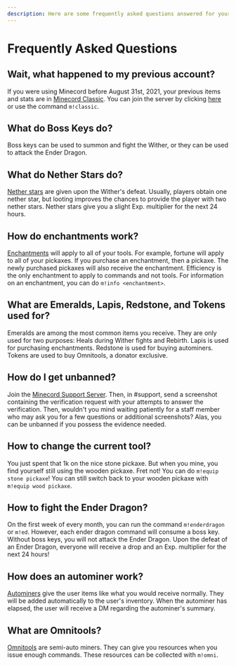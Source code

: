 ```yaml
---
description: Here are some frequently asked questions answered for your reading pleasure.
---
```


# Frequently Asked Questions

## Wait, what happened to my previous account?

If you were using Minecord before August 31st, 2021, your previous items and stats are in [Minecord Classic](https://ptb.discord.com/channels/739822344377335850/739822484731461642/878287138196709456). You can join the server by clicking [here](https://discord.gg/pReP2fTYzX) or use the command `m!classic`.

## What do Boss Keys do?

Boss keys can be used to summon and fight the Wither, or they can be used to attack the Ender Dragon.

## What do Nether Stars do?

[Nether stars](https://just-a-squid.gitbook.io/minecord-1/v/minecord/statistics/experience#nether-stars) are given upon the Wither's defeat. Usually, players obtain one nether star, but looting improves the chances to provide the player with two nether stars. Nether stars give you a slight Exp. multiplier for the next 24 hours.&#x20;

## How do enchantments work?

[Enchantments](https://just-a-squid.gitbook.io/minecord-1/v/minecord/statistics/enchantments#introduction) will apply to all of your tools. For example, fortune will apply to all of your pickaxes. If you purchase an enchantment, then a pickaxe. The newly purchased pickaxes will also receive the enchantment. Efficiency is the only enchantment to apply to commands and not tools. For information on an enchantment, you can do `m!info <enchantment>`.

## What are Emeralds, Lapis, Redstone, and Tokens used for?

Emeralds are among the most common items you receive. They are only used for two purposes: Heals during Wither fights and Rebirth. Lapis is used for purchasing enchantments. Redstone is used for buying autominers. Tokens are used to buy Omnitools, a donator exclusive.

## How do I get unbanned?

Join the [Minecord Support Server](https://discord.gg/n8h5nvq). Then, in #support, send a screenshot containing the verification request with your attempts to answer the verification. Then, wouldn't you mind waiting patiently for a staff member who may ask you for a few questions or additional screenshots? Alas, you can be unbanned if you possess the evidence needed.

## How to change the current tool?

You just spent that 1k on the nice stone pickaxe. But when you mine, you find yourself still using the wooden pickaxe. Fret not! You can do `m!equip stone pickaxe`!  You can still switch back to your wooden pickaxe with `m!equip wood pickaxe`.

## How to fight the Ender Dragon?

On the first week of every month, you can run the command `m!enderdragon` or `m!ed`. However, each ender dragon command will consume a boss key. Without boss keys, you will not attack the Ender Dragon. Upon the defeat of an Ender Dragon, everyone will receive a drop and an Exp. multiplier for the next 24 hours!

## How does an autominer work?

[Autominers](../statistics/autominer.md) give the user items like what you would receive normally. They will be added automatically to the user's inventory. When the autominer has elapsed, the user will receive a DM regarding the autominer's summary.

## What are Omnitools?

[Omnitools](https://just-a-squid.gitbook.io/minecord-1/v/minecord/statistics/omnitool) are semi-auto miners. They can give you resources when you issue enough commands. These resources can be collected with `m!omni`.

##
